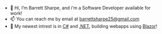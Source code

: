 - 👋 Hi, I’m Barrett Sharpe, and i'm a Software Developer available for work!
- 📫 You can reach me by email at [barrettsharpe25@gmail.com](mailto:barrettsharpe25@gmail.com)
- 🌱 My newest intrest is in [C#](https://github.com/topics/csharp) and [.NET](https://github.com/topics/dotnet), building webapps using [Blazor](https://dotnet.microsoft.com/en-us/apps/aspnet/web-apps/blazor)!
<!---
barrett-sharpe/barrett-sharpe is a ✨ special ✨ repository because its `README.md` (this file) appears on your GitHub profile.
You can click the Preview link to take a look at your changes.
--->
